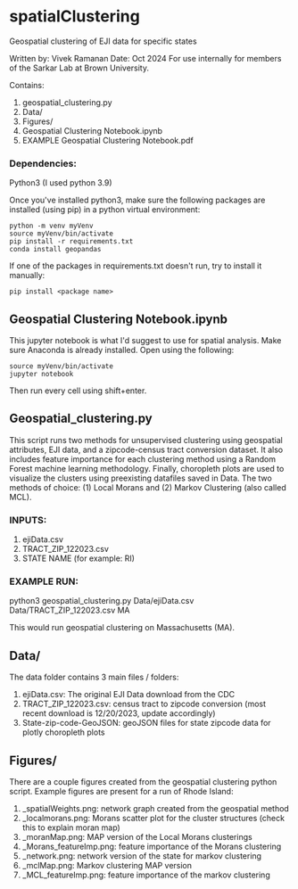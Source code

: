 # spatialClustering
Geospatial clustering of EJI data for specific states

Written by: Vivek Ramanan
Date: Oct 2024
For use internally for members of the Sarkar Lab at Brown University. 

Contains: 
1. geospatial_clustering.py
2. Data/
3. Figures/
4. Geospatial Clustering Notebook.ipynb
5. EXAMPLE Geospatial Clustering Notebook.pdf 

### Dependencies: 
Python3 (I used python 3.9)

Once you've installed python3, make sure the following packages are installed (using pip) in a python virtual environment: 
```
python -m venv myVenv
source myVenv/bin/activate
pip install -r requirements.txt
conda install geopandas
```
If one of the packages in requirements.txt doesn't run, try to install it manually: 
```
pip install <package name>
```

## Geospatial Clustering Notebook.ipynb

This jupyter notebook is what I'd suggest to use for spatial analysis. Make sure Anaconda is already installed.
Open using the following: 

```
source myVenv/bin/activate
jupyter notebook
```
Then run every cell using shift+enter.

## Geospatial_clustering.py 

This script runs two methods for unsupervised clustering using geospatial attributes, EJI data, and a zipcode-census tract conversion dataset. It also includes feature importance for each clustering method using a Random Forest machine learning methodology. Finally, choropleth plots are used to visualize the clusters using preexisting datafiles saved in Data. 
The two methods of choice: (1) Local Morans and (2) Markov Clustering (also called MCL). 

### INPUTS: 
1. ejiData.csv
2. TRACT_ZIP_122023.csv
3. STATE NAME (for example: RI)

### EXAMPLE RUN: 
python3 geospatial_clustering.py Data/ejiData.csv Data/TRACT_ZIP_122023.csv MA

This would run geospatial clustering on Massachusetts (MA).

## Data/

The data folder contains 3 main files / folders: 
1. ejiData.csv: The original EJI Data download from the CDC
2. TRACT_ZIP_122023.csv: census tract to zipcode conversion (most recent download is 12/20/2023, update accordingly)
3. State-zip-code-GeoJSON: geoJSON files for state zipcode data for plotly choropleth plots

## Figures/

There are a couple figures created from the geospatial clustering python script. Example figures are present for a run of Rhode Island: 
1. <state>_spatialWeights.png: network graph created from the geospatial method
2. <state>_localmorans.png: Morans scatter plot for the cluster structures (check this to explain moran map)
3. <state>_moranMap.png: MAP version of the Local Morans clusterings
4. <state>_Morans_featureImp.png: feature importance of the Morans clustering
5. <state>_network.png: network version of the state for markov clustering
6. <state>_mclMap.png: Markov clustering MAP version
7. <state>_MCL_featureImp.png: feature importance of the markov clustering
